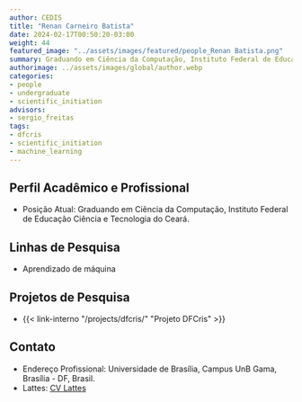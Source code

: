 ```yaml
---
author: CEDIS
title: "Renan Carneiro Batista"
date: 2024-02-17T00:50:20-03:00
weight: 44
featured_image: "../assets/images/featured/people_Renan Batista.png"
summary: Graduando em Ciência da Computação, Instituto Federal de Educação Ciência e Tecnologia do Ceará
authorimage: ../assets/images/global/author.webp
categories: 
- people
- undergraduate
- scientific_initiation
advisors:
- sergio_freitas
tags: 
- dfcris
- scientific_initiation
- machine_learning
---
```

## Perfil Acadêmico e Profissional
- Posição Atual: Graduando em Ciência da Computação, Instituto Federal de Educação Ciência e Tecnologia do Ceará.

## Linhas de Pesquisa
- Aprendizado de máquina

## Projetos de Pesquisa
- {{< link-interno "/projects/dfcris/" "Projeto DFCris" >}}

## Contato
- Endereço Profissional: Universidade de Brasília, Campus UnB Gama, Brasília - DF, Brasil.
- Lattes: [CV Lattes](http://lattes.cnpq.br/0834465625018073)